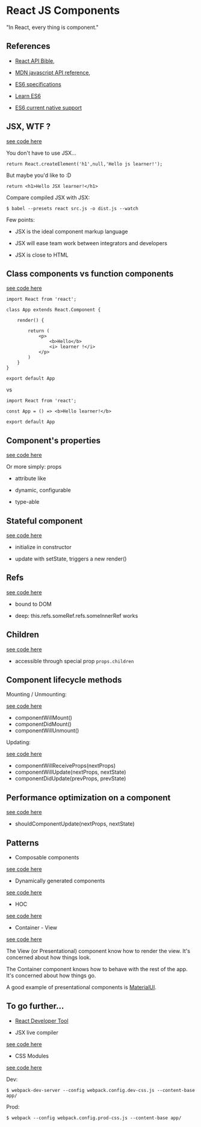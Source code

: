 # React JS Components

"In React, every thing is component."


## References

* [React API Bible](https://facebook.github.io/react/docs/top-level-api.html),

* [MDN javascript API reference](https://developer.mozilla.org/fr/docs/Web/JavaScript/Reference),

* [ES6 specifications](http://www.ecma-international.org/ecma-262/6.0/)

* [Learn ES6](https://babeljs.io/docs/learn-es2015/)

* [ES6 current native support](http://kangax.github.io/compat-table/es6/)


## JSX, WTF ?

[see code here](./src/app01.js)

You don't have to use JSX...

```
return React.createElement('h1',null,'Hello js learner!');
```

But maybe you'd like to :D

```
return <h1>Hello JSX learner!</h1>
```

Compare compiled JSX with JSX:
```
$ babel --presets react src.js -o dist.js --watch
```

Few points:

* JSX is the ideal component markup language

* JSX will ease team work between integrators and developers

* JSX is close to HTML


## Class components vs function components

[see code here](./src/app02.js)

```
import React from 'react';

class App extends React.Component {

	render() {

		return (
			<p>
				<b>Hello</b>
				<i> learner !</i>
			</p>
		)
	}
}

export default App
```

vs

```
import React from 'react';

const App = () => <b>Hello learner!</b>

export default App
```


## Component's properties

[see code here](./src/app03.js)

Or more simply: props

* attribute like

* dynamic, configurable

* type-able



## Stateful component

[see code here](./src/app04.js)

* initialize in constructor

* update with setState, triggers a new render()



## Refs

[see code here](./src/app05.js)

* bound to DOM

* deep: this.refs.someRef.refs.someInnerRef works



## Children

[see code here](./src/app06.js)

* accessible through special prop `props.children`



## Component lifecycle methods

Mounting / Unmounting:

[see code here](./src/app07.js)

* componentWillMount()
* componentDidMount()
* componentWillUnmount()

Updating: 

[see code here](./src/app08.js)

* componentWillReceiveProps(nextProps)
* componentWillUpdate(nextProps, nextState)
* componentDidUpdate(prevProps, prevState)



## Performance optimization on a component

[see code here](./src/app09.js)

* shouldComponentUpdate(nextProps, nextState)



## Patterns

* Composable components

[see code here](./src/app10.js)

* Dynamically generated components

[see code here](./src/app11.js)

* HOC

[see code here](./src/app12.js)

* Container - View

[see code here](./src/app13.js)

The View (or Presentational) component know how to render the view. It's concerned about how things look.

The Container component knows how to behave with the rest of the app. It's concerned about how things go.

A good example of presentational components is [MaterialUI](material-ui.com).



## To go further...

* [React Developer Tool](https://chrome.google.com/webstore/detail/react-developer-tools/fmkadmapgofadopljbjfkapdkoienihi)

* JSX live compiler

[see code here](./src/app14.js)

* CSS Modules

[see code here](./src/app15.js)

Dev:
```
$ webpack-dev-server --config webpack.config.dev-css.js --content-base app/
```

Prod:
```
$ webpack --config webpack.config.prod-css.js --content-base app/
```


